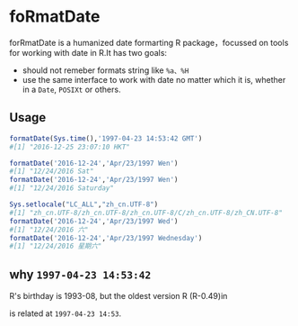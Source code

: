 # foRmatDate

forRmatDate is a humanized date  formarting R package，focussed on tools for working with date in R.It has two goals:

- should not  remeber formats string like `%a、%H`
- use the same interface to work with date no matter which it is, whether in a `Date`, `POSIXt` or others.



## Usage

```R
formatDate(Sys.time(),'1997-04-23 14:53:42 GMT')
#[1] "2016-12-25 23:07:10 HKT"

formatDate('2016-12-24','Apr/23/1997 Wen')
#[1] "12/24/2016 Sat"
formatDate('2016-12-24','Apr/23/1997 Wen')
#[1] "12/24/2016 Saturday"

Sys.setlocale("LC_ALL","zh_cn.UTF-8")
#[1] "zh_cn.UTF-8/zh_cn.UTF-8/zh_cn.UTF-8/C/zh_cn.UTF-8/zh_CN.UTF-8"
formatDate('2016-12-24','Apr/23/1997 Wed')
#[1] "12/24/2016 六"
formatDate('2016-12-24','Apr/23/1997 Wednesday')
#[1] "12/24/2016 星期六"
```

## why `1997-04-23 14:53:42`

R's birthday is 1993-08, but the oldest version R (R-0.49)in 

[CRAN-R-0]: https://cran.r-project.org/src/base/R-0/	"CRAN-R-0"

is related at `1997-04-23 14:53`.